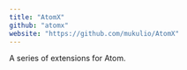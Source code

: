 ```yaml
---
title: "AtomX"
github: "atomx"
website: "https://github.com/mukulio/AtomX"
---
```


A series of extensions for Atom.
